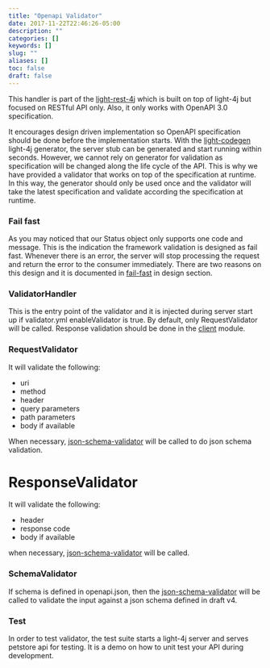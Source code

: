 ```yaml
---
title: "Openapi Validator"
date: 2017-11-22T22:46:26-05:00
description: ""
categories: []
keywords: []
slug: ""
aliases: []
toc: false
draft: false
---
```



This handler is part of the [light-rest-4j][] which is built on top of light-4j 
but focused on RESTful API only. Also, it only works with OpenAPI 3.0 specification.

It encourages design driven implementation so OpenAPI specification should be 
done before the implementation starts. With the [light-codegen][] 
light-4j generator, the server stub can be generated and start running within seconds. 
However, we cannot rely on generator for validation as specification will be 
changed along the life cycle of the API. This is why we have provided a validator 
that works on top of the specification at runtime. In this way, the generator 
should only be used once and the validator will take the latest specification and 
validate according the specification at runtime. 

### Fail fast

As you may noticed that our Status object only supports one code and message. 
This is the indication the framework validation is designed as fail fast. 
Whenever there is an error, the server will stop processing the request and 
return the error to the consumer immediately. There are two reasons on this 
design and it is documented in [fail-fast][] in design section. 


### ValidatorHandler

This is the entry point of the validator and it is injected during server 
start up if validator.yml enableValidator is true. By default, only 
RequestValidator will be called. Response validation should be done in the
[client][] module. 

### RequestValidator

It will validate the following:

* uri
* method
* header
* query parameters
* path parameters
* body if available

When necessary, [json-schema-validator][] will be called to do json schema validation.

# ResponseValidator

It will validate the following:

* header
* response code
* body if available

when necessary, [json-schema-validator][] will be called.

### SchemaValidator

If schema is defined in openapi.json, then the [json-schema-validator][] 
will be called to validate the input against a json schema defined in draft v4.

### Test

In order to test validator, the test suite starts a light-4j server and serves 
petstore api for testing. It is a demo on how to unit test your API during 
development.


[light-rest-4j]: https://github.com/networknt/light-rest-4j
[light-codegen]: /tool/light-codegen/
[fail-fast]: /architecture/fail-fast/
[client]: /concern/client/
[json-schema-validator]: https://github.com/networknt/json-schema-validator